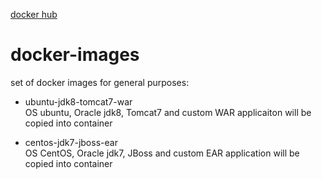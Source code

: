 [docker hub](https://hub.docker.com/search?q=&type=image)

# docker-images
set of docker images for general purposes:

- ubuntu-jdk8-tomcat7-war<br/>
   OS ubuntu, Oracle jdk8, Tomcat7 and custom WAR applicaiton will be copied into container

- centos-jdk7-jboss-ear <br/>
   OS CentOS, Oracle jdk7, JBoss and custom EAR application will be copied into container
